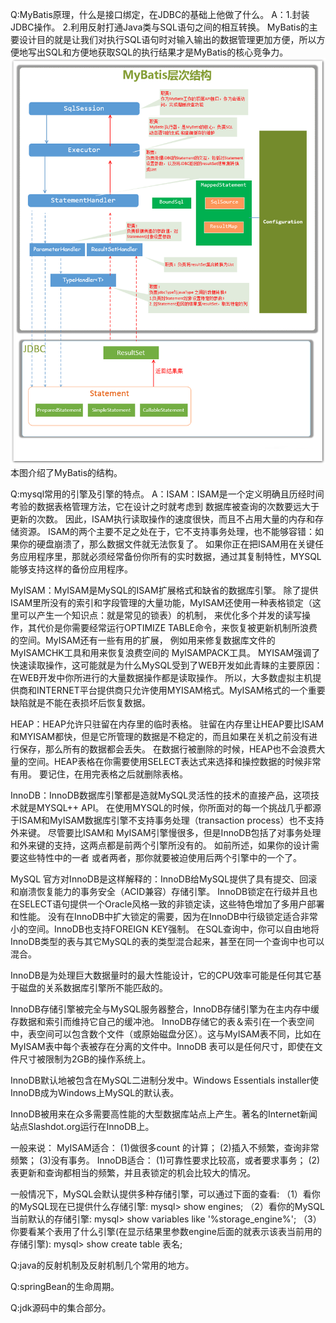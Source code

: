 Q:MyBatis原理，什么是接口绑定，在JDBC的基础上他做了什么。
A：1.封装JDBC操作。
   2.利用反射打通Java类与SQL语句之间的相互转换。
   MyBatis的主要设计目的就是让我们对执行SQL语句时对输入输出的数据管理更加方便，所以方便地写出SQL和方便地获取SQL的执行结果才是MyBatis的核心竞争力。
   ![Image text](https://github.com/IceDarron/Note/blob/master/Image/mybatis_structure.png)
   本图介绍了MyBatis的结构。
   
   

Q:mysql常用的引擎及引擎的特点。
A：ISAM：ISAM是一个定义明确且历经时间考验的数据表格管理方法，它在设计之时就考虑到 数据库被查询的次数要远大于更新的次数。
   因此，ISAM执行读取操作的速度很快，而且不占用大量的内存和存储资源。
   ISAM的两个主要不足之处在于，它不支持事务处理，也不能够容错：如果你的硬盘崩溃了，那么数据文件就无法恢复了。
   如果你正在把ISAM用在关键任务应用程序里，那就必须经常备份你所有的实时数据，通过其复制特性，MYSQL能够支持这样的备份应用程序。

   MyISAM：MyISAM是MySQL的ISAM扩展格式和缺省的数据库引擎。
   除了提供ISAM里所没有的索引和字段管理的大量功能，MyISAM还使用一种表格锁定（这里可以产生一个知识点：就是常见的锁表）的机制，
   来优化多个并发的读写操作，其代价是你需要经常运行OPTIMIZE TABLE命令，来恢复被更新机制所浪费的空间。MyISAM还有一些有用的扩展，
   例如用来修复数据库文件的MyISAMCHK工具和用来恢复浪费空间的 MyISAMPACK工具。
   MYISAM强调了快速读取操作，这可能就是为什么MySQL受到了WEB开发如此青睐的主要原因：在WEB开发中你所进行的大量数据操作都是读取操作。
   所以，大多数虚拟主机提供商和INTERNET平台提供商只允许使用MYISAM格式。MyISAM格式的一个重要缺陷就是不能在表损坏后恢复数据。

   HEAP：HEAP允许只驻留在内存里的临时表格。
   驻留在内存里让HEAP要比ISAM和MYISAM都快，但是它所管理的数据是不稳定的，而且如果在关机之前没有进行保存，那么所有的数据都会丢失。
   在数据行被删除的时候，HEAP也不会浪费大量的空间。HEAP表格在你需要使用SELECT表达式来选择和操控数据的时候非常有用。
   要记住，在用完表格之后就删除表格。

   InnoDB：InnoDB数据库引擎都是造就MySQL灵活性的技术的直接产品，这项技术就是MYSQL++ API。
   在使用MYSQL的时候，你所面对的每一个挑战几乎都源于ISAM和MyISAM数据库引擎不支持事务处理（transaction process）也不支持外来键。
   尽管要比ISAM和 MyISAM引擎慢很多，但是InnoDB包括了对事务处理和外来键的支持，这两点都是前两个引擎所没有的。
   如前所述，如果你的设计需要这些特性中的一者 或者两者，那你就要被迫使用后两个引擎中的一个了。 

   MySQL 官方对InnoDB是这样解释的：InnoDB给MySQL提供了具有提交、回滚和崩溃恢复能力的事务安全（ACID兼容）存储引擎。
   InnoDB锁定在行级并且也在SELECT语句提供一个Oracle风格一致的非锁定读，这些特色增加了多用户部署和性能。
   没有在InnoDB中扩大锁定的需要，因为在InnoDB中行级锁定适合非常小的空间。InnoDB也支持FOREIGN KEY强制。
   在SQL查询中，你可以自由地将InnoDB类型的表与其它MySQL的表的类型混合起来，甚至在同一个查询中也可以混合。

   InnoDB是为处理巨大数据量时的最大性能设计，它的CPU效率可能是任何其它基于磁盘的关系数据库引擎所不能匹敌的。

   InnoDB存储引擎被完全与MySQL服务器整合，InnoDB存储引擎为在主内存中缓存数据和索引而维持它自己的缓冲池。
   InnoDB存储它的表＆索引在一个表空间中，表空间可以包含数个文件（或原始磁盘分区）。这与MyISAM表不同，比如在MyISAM表中每个表被存在分离的文件中。InnoDB 表可以是任何尺寸，即使在文件尺寸被限制为2GB的操作系统上。

   InnoDB默认地被包含在MySQL二进制分发中。Windows Essentials installer使InnoDB成为Windows上MySQL的默认表。

   InnoDB被用来在众多需要高性能的大型数据库站点上产生。著名的Internet新闻站点Slashdot.org运行在InnoDB上。

   一般来说：
   MyISAM适合：
   (1)做很多count 的计算；
   (2)插入不频繁，查询非常频繁；
   (3)没有事务。
   InnoDB适合：
   (1)可靠性要求比较高，或者要求事务；
   (2)表更新和查询都相当的频繁，并且表锁定的机会比较大的情况。

   一般情况下，MySQL会默认提供多种存储引擎，可以通过下面的查看:
   （1）看你的MySQL现在已提供什么存储引擎: mysql> show engines;
   （2）看你的MySQL当前默认的存储引擎: mysql> show variables like '%storage_engine%';
   （3）你要看某个表用了什么引擎(在显示结果里参数engine后面的就表示该表当前用的存储引擎): mysql> show create table 表名;
   

Q:java的反射机制及反射机制几个常用的地方。

Q:springBean的生命周期。

Q:jdk源码中的集合部分。
